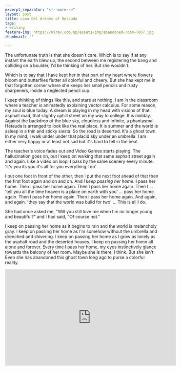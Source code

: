 ```yaml
---
excerpt_separator: "<!--more-->"
layout: post
title: Lana Del dreams of Hetauda
tags:
- writing
feature-img: https://nirav.com.np/assets/img/abandoned-room-7007.jpg
thumbnail: ''

---
```

The unfortunate truth is that she doesn't care. Which is to say if at any instant the earth blew up, the second between me registering the bang and colliding on a boulder, I'd be thinking of her. But she wouldn't.

Which is to say that I have kept her in that part of my heart where flowers bloom and butterflies flutter all colorful and cheery. But she has kept me in that forgotten corner where she keeps her small pencils and rusty sharpeners, inside a neglected pencil cup.

<!--more-->

I keep thinking of things like this, and stare at nothing. I am in the classroom where a teacher is animatedly explaining vector calculus. For some reason, my soul is blue today. A dream is playing in my head with visions of that asphalt road, that slightly uphill street on my way to college. It is midday. Against the backdrop of the blue sky, cloudless and infinite, a phantasmal Hetauda is arranged to look like the real place. It is summer and the world is asleep in a thin and sticky siesta. So the road is deserted. It's a ghost town. In my mind, I walk under under that placid sky under an umbrella. I am either very happy or at least not sad but it's hard to tell in the heat.

The teacher's voice fades out and Video Games starts playing. The hallucination goes on, but I keep on walking that same asphalt street again and again. Like a video on loop, I pass by the same scenery every minute. 'it's you its you it's all for you everything I do'

I put one foot in front of the other, then I put the next foot ahead of that then the first foot again and on and on. And _I keep passing her home_. I pass her home. Then I pass her home again. Then I pass her home again. Then I ... 'tell you all the time heaven is a place on earth with you' ... pass her home again. Then I pass her home again. Then I pass her home again. And again, and again. 'they say that the world was build for two' ... This is all I do.

She had once asked me, "Will you still love me when I'm no longer young and beautiful?" and I had said, "Of course not." 

I keep on passing her home as it begins to rain and the world is melancholy gray. I keep on passing her home as I'm somehow without the umbrella and drenched and shivering. I keep on passing her home as I grow as lonely as the asphalt road and the deserted houses. I keep on passing her home all alone and forever. Every time I pass her home, my eyes instinctively glance towards the balcony of her room. Maybe she is there, I think. But she isn't. Even she has abandoned this ghost town long ago to purse a colorful reality.

<iframe width="560" height="315" src="https://www.youtube-nocookie.com/embed/cE6wxDqdOV0" frameborder="0" allow="accelerometer; autoplay; encrypted-media; gyroscope; picture-in-picture" allowfullscreen></iframe>